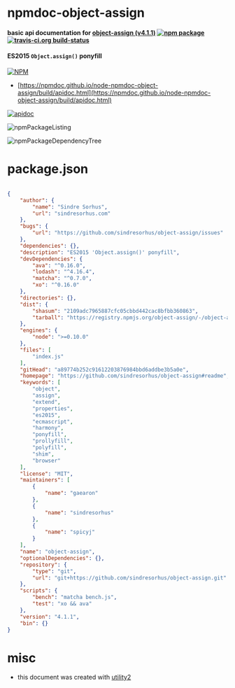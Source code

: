 # npmdoc-object-assign

#### basic api documentation for  [object-assign (v4.1.1)](https://github.com/sindresorhus/object-assign#readme)  [![npm package](https://img.shields.io/npm/v/npmdoc-object-assign.svg?style=flat-square)](https://www.npmjs.org/package/npmdoc-object-assign) [![travis-ci.org build-status](https://api.travis-ci.org/npmdoc/node-npmdoc-object-assign.svg)](https://travis-ci.org/npmdoc/node-npmdoc-object-assign)

#### ES2015 `Object.assign()` ponyfill

[![NPM](https://nodei.co/npm/object-assign.png?downloads=true&downloadRank=true&stars=true)](https://www.npmjs.com/package/object-assign)

- [https://npmdoc.github.io/node-npmdoc-object-assign/build/apidoc.html](https://npmdoc.github.io/node-npmdoc-object-assign/build/apidoc.html)

[![apidoc](https://npmdoc.github.io/node-npmdoc-object-assign/build/screenCapture.buildCi.browser.%252Ftmp%252Fbuild%252Fapidoc.html.png)](https://npmdoc.github.io/node-npmdoc-object-assign/build/apidoc.html)

![npmPackageListing](https://npmdoc.github.io/node-npmdoc-object-assign/build/screenCapture.npmPackageListing.svg)

![npmPackageDependencyTree](https://npmdoc.github.io/node-npmdoc-object-assign/build/screenCapture.npmPackageDependencyTree.svg)



# package.json

```json

{
    "author": {
        "name": "Sindre Sorhus",
        "url": "sindresorhus.com"
    },
    "bugs": {
        "url": "https://github.com/sindresorhus/object-assign/issues"
    },
    "dependencies": {},
    "description": "ES2015 'Object.assign()' ponyfill",
    "devDependencies": {
        "ava": "^0.16.0",
        "lodash": "^4.16.4",
        "matcha": "^0.7.0",
        "xo": "^0.16.0"
    },
    "directories": {},
    "dist": {
        "shasum": "2109adc7965887cfc05cbbd442cac8bfbb360863",
        "tarball": "https://registry.npmjs.org/object-assign/-/object-assign-4.1.1.tgz"
    },
    "engines": {
        "node": ">=0.10.0"
    },
    "files": [
        "index.js"
    ],
    "gitHead": "a89774b252c91612203876984bbd6addbe3b5a0e",
    "homepage": "https://github.com/sindresorhus/object-assign#readme",
    "keywords": [
        "object",
        "assign",
        "extend",
        "properties",
        "es2015",
        "ecmascript",
        "harmony",
        "ponyfill",
        "prollyfill",
        "polyfill",
        "shim",
        "browser"
    ],
    "license": "MIT",
    "maintainers": [
        {
            "name": "gaearon"
        },
        {
            "name": "sindresorhus"
        },
        {
            "name": "spicyj"
        }
    ],
    "name": "object-assign",
    "optionalDependencies": {},
    "repository": {
        "type": "git",
        "url": "git+https://github.com/sindresorhus/object-assign.git"
    },
    "scripts": {
        "bench": "matcha bench.js",
        "test": "xo && ava"
    },
    "version": "4.1.1",
    "bin": {}
}
```



# misc
- this document was created with [utility2](https://github.com/kaizhu256/node-utility2)
